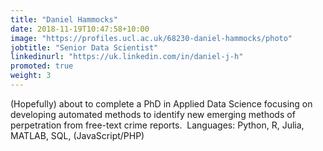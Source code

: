 ```yaml
---
title: "Daniel Hammocks"
date: 2018-11-19T10:47:58+10:00
image: "https://profiles.ucl.ac.uk/68230-daniel-hammocks/photo"
jobtitle: "Senior Data Scientist"
linkedinurl: "https://uk.linkedin.com/in/daniel-j-h"
promoted: true
weight: 3
---
```


(Hopefully) about to complete a PhD in Applied Data Science focusing on developing automated methods to identify new emerging methods of perpetration from free-text crime reports.
 ​
Languages: Python, R, Julia, MATLAB, SQL, (JavaScript/PHP)